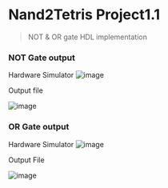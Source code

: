 # Nand2Tetris Project1.1 

> NOT & OR gate HDL implementation

### NOT Gate output
Hardware Simulator
![image](https://github.com/user-attachments/assets/bf1ba34a-8374-4de9-b0d3-7f07b0fef3d4)

Output file

![image](https://github.com/user-attachments/assets/5351c561-ea55-49e9-abab-5804a2a60dd3)

### OR Gate output
Hardware Simulator
![image](https://github.com/user-attachments/assets/2a8eb4b9-97f2-40de-bc30-a00d0e37f554)

Output File

![image](https://github.com/user-attachments/assets/602a80ca-9695-4072-8443-67ebdf60f7e1)
